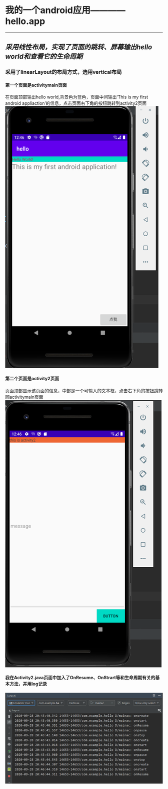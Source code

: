 # 我的一个android应用————hello.app
---
## ***采用线性布局，实现了页面的跳转、屏幕输出hello world和查看它的生命周期***
### 采用了linearLayout的布局方式，选用vertical布局
#### 第一个页面是activitymain页面
在页面顶部输出hello world,背景色为蓝色，页面中间输出‘This is my first android appliaction’的信息，点击页面右下角的按钮跳转到activity2页面
![image_01](https://github.com/Saberalter123/gitproject/blob/master/images/img_01.PNG)
#### 第二个页面是activity2页面
页面顶部显示该页面的信息，中部是一个可输入的文本框，点击右下角的按钮跳转回activitymain页面
![image_02](https://github.com/Saberalter123/gitproject/blob/master/images/img_02.PNG)
#### 我在Activity2.java页面中加入了OnResume、OnStrart等和生命周期有关的基本方法，并用log记录
![image_02](https://github.com/Saberalter123/gitproject/blob/master/images/img_03.PNG)
